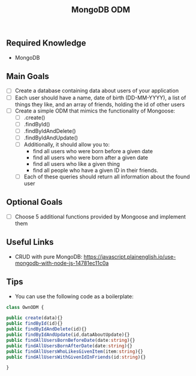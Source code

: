 <h2 align="center">MongoDB ODM</h2>

<br>

## Required Knowledge

- MongoDB

## Main Goals 

- [ ] Create a database containing data about users of your application
- [ ] Each user should have a name, date of birth (DD-MM-YYYY), a list of things they like, and an array of friends, holding the id of other users
- [ ] Create a simple ODM that mimics the functionality of Mongoose:
  - [ ] .create()
  - [ ] .findById()
  - [ ] .findByIdAndDelete()
  - [ ] .findByIdAndUpdate()
  - [ ] Additionally, it should allow you to:
    - find all users who were born before a given date
    - find all users who were born after a given date
    - find all users who like a given thing
    - find all people who have a given ID in their friends.
  - [ ] Each of these queries should return all information about the found user

## Optional Goals

- [ ] Choose 5 additional functions provided by Mongoose and implement them

## Useful Links

- CRUD with pure MongoDB: https://javascript.plainenglish.io/use-mongodb-with-node-js-14781ec11c0a

## Tips

- You can use the following code as a boilerplate:

```typescript
class OwnODM {

public create(data){}
public findById(id){}
public findByIdAndDelete(id){}
public findByIdAndUpdate(id,dataAboutUpdate){}
public findAllUsersBornBeforeDate(date:string){}
public findAllUsersBornAfterDate(date:string){}
public findAllUsersWhoLikesGivenItem(item:string){}
public findAllUsersWithGivenIdInFriends(id:string){}

}
```
